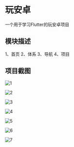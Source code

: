 # 玩安卓

一个用于学习Flutter的玩安卓项目

## 模块描述

1、首页
2、体系
3、导航
4、项目

## 项目截图

![1](..\screenshort\1.jpg)

![2](..\screenshort\2.jpg)

![3](..\screenshort\3.jpg)

![4](..\screenshort\4.jpg)

![5](..\screenshort\5.jpg)

![6](..\screenshort\6.jpg)

![7](..\screenshort\7.jpg)